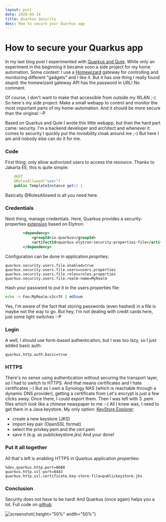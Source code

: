```yaml
---
layout: post
date: 2020-05-14
title: Quarkus Security
desc: How to secure your Quarkus app
---
```

# How to secure your Quarkus app
In my last blog post I experimented with [Quarkus and Qute](https://rikcarve.github.io/2020/02/28/Qute-Quarkus.html).
While only an experiment in the beginning it became soon a side project for my home automation. Some context: I use a 
[Homewizard](https://www.homewizard.com/) gateway for controlling and monitoring different "gadgets" and I like it. But
it has one thing I really found stupid: the homewizard gateway API has the password in URL! No comment.

Of course, I don't want to make that accessible from outside my WLAN ;-) So here's my side project: Make a small webapp
to control and monitor the most important parts of my home-automation. And it should be more secure than the original :-P

Based on Quarkus and Qute I wrote this little webapp, but then the hard part came: security. I'm a backend developer and
architect and whenever it comes to security I quickly put the invisibility cloak around me ;-) But here I am
and nobody else can do it for me.

### Code
First thing: only allow authorized users to access the resource. Thanks to Jakarta EE, this is quite simple:
```java
    @GET
    @RolesAllowed("user")
    public TemplateInstance get() {
``` 
Basically @RolesAllowed is all you need here.

### Credentials
Next thing, manage credentials. Here, Quarkus provides a security-properties [extension](https://quarkus.io/guides/security-properties) 
based on Elytron:
```xml
        <dependency>
            <groupId>io.quarkus</groupId>
            <artifactId>quarkus-elytron-security-properties-file</artifactId>
        </dependency>
```

Configuration can be done in application.proprties:
```properties
quarkus.security.users.file.enabled=true
quarkus.security.users.file.users=users.properties
quarkus.security.users.file.roles=roles.properties
quarkus.security.users.file.realm-name=MyRealm
```

Hash your password to put it in the users.properties file:
```bash
echo -n Foo:MyRealm:s3cr3t | md5sum
```
Yes, I'm aware of the fact that storing passwords (even hashed) in a file is maybe not the way to go. But hey, I'm not dealing
with credit cards here, just some light switches :-P

### Login
A well, I should use form-based authentication, but I was too lazy, so I just added basic auth:
```properties
quarkus.http.auth.basic=true
```

### HTTPS
There's no sense using authentication without securing the transport layer, so I had to switch to HTTPS. And that means certificates
and I hate certificates ;-) But as I own a Synology NAS (which is reachable through a dynamic DNS provider), getting a certificate
from Let's encrypt is just a few clicks away. Once there, I could export them. Then I was left with 3 .pem files which
look like a chinese newspaper to me :-(
All I knew was, I need to get them in a Java keystore. My only option: [KeyStore Explorer](https://keystore-explorer.org/):
* create a new keystore (JKS)
* import key pair (OpenSSL format)
* select the privkey.pem and the cert.pem
* save it (e.g. as publickeystore.jks)
And your done! 

### Put it all together
All that's left is enabling HTTPS in Quarkus application.properties:
```properties
%dev.quarkus.http.port=8080
quarkus.http.ssl-port=8443
quarkus.http.ssl.certificate.key-store-file=publickeystore.jks
```

### Conclusion
Security does not have to be hard! And Quarkus (once again) helps you a lot.
Full code on [github](https://github.com/rikcarve/homewizard)

![screenshot](https://rikcarve.github.io/images/lights.png){:height="50%" width="50%"}
